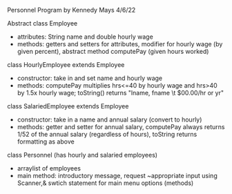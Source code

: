 Personnel Program by Kennedy Mays 4/6/22

Abstract class Employee
- attributes: String name and double hourly wage 
- methods: getters and setters for attributes, modifier for hourly wage (by given percent), abstract method computePay (given hours worked)

class HourlyEmployee extends Employee
- constructor: take in and set name and hourly wage
- methods: computePay multiplies hrs<=40 by hourly wage and hrs>40 by 1.5x hourly wage; toString() returns "lname, fname \t $00.00/hr or yr"

class SalariedEmployee extends Employee
- constructor: take in a name and annual salary (convert to hourly)
- methods: getter and setter for annual salary, computePay always returns 1/52 of the annual salary (regardless of hours), toString returns formatting as above

class Personnel (has hourly and salaried employees)
- arraylist of employees
- main method: introductory message, request ~appropriate input using Scanner,& swtich statement for main menu options (methods)

